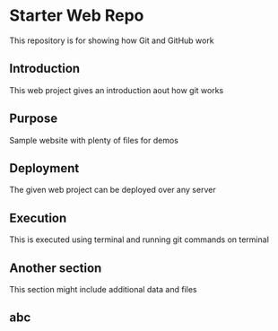 # Starter Web Repo

This repository is for showing how Git and GitHub work

## Introduction

This web project gives an introduction aout how git works

## Purpose

Sample website with plenty of files for demos

## Deployment

The given web project can be deployed over any server

## Execution

This is executed using terminal and running git commands on terminal

## Another section

This section might include additional data and files

## abc